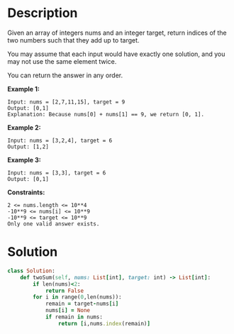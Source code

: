 # Description

Given an array of integers nums and an integer target, return indices of the two numbers such that they add up to target.

You may assume that each input would have exactly one solution, and you may not use the same element twice.

You can return the answer in any order.

**Example 1:**
```
Input: nums = [2,7,11,15], target = 9
Output: [0,1]
Explanation: Because nums[0] + nums[1] == 9, we return [0, 1].
```
**Example 2:**
```
Input: nums = [3,2,4], target = 6
Output: [1,2]
```
**Example 3:**
```
Input: nums = [3,3], target = 6
Output: [0,1]
```

**Constraints:**
```
2 <= nums.length <= 10**4
-10**9 <= nums[i] <= 10**9
-10**9 <= target <= 10**9
Only one valid answer exists.
```
# Solution
```ruby
class Solution:
    def twoSum(self, nums: List[int], target: int) -> List[int]:
        if len(nums)<2:
            return False
        for i in range(0,len(nums)): 
            remain = target-nums[i]
            nums[i] = None
            if remain in nums:
                return [i,nums.index(remain)]
```

